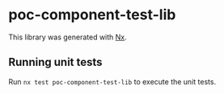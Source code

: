 # poc-component-test-lib

This library was generated with [Nx](https://nx.dev).

## Running unit tests

Run `nx test poc-component-test-lib` to execute the unit tests.
